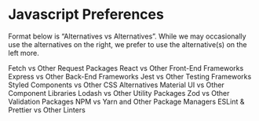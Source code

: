 # Javascript Preferences

Format below is “Alternatives vs Alternatives”. While we may occasionally use the alternatives on the right, we prefer to use the alternative(s) on the left more.

Fetch vs Other Request Packages
React vs Other Front-End Frameworks
Express vs Other Back-End Frameworks
Jest vs Other Testing Frameworks
Styled Components vs Other CSS Alternatives
Material UI vs Other Component Libraries
Lodash vs Other Utility Packages
Zod vs Other Validation Packages
NPM vs Yarn and Other Package Managers
ESLint & Prettier vs Other Linters
